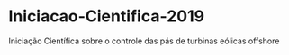 # Iniciacao-Cientifica-2019
Iniciação Científica sobre o controle das pás de turbinas eólicas offshore
